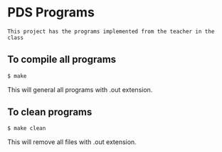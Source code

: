 # PDS Programs

    This project has the programs implemented from the teacher in the class

## To compile all programs

```bash
$ make
```

This will general all programs with .out extension.

## To clean programs

```bash
$ make clean
```

This will remove all files with .out extension.
